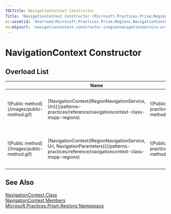 ```yaml
---
TOCTitle: NavigationContext Constructor
Title: 'NavigationContext Constructor (Microsoft.Practices.Prism.Regions)'
ms:assetid: 'Overload:Microsoft.Practices.Prism.Regions.NavigationContext.\#ctor'
ms:mtpsurl: 'navigationcontext-constructor-iregionnavigationservice-uri-mspp-regions.md'
---
```



# NavigationContext Constructor

## Overload List

<table>

<thead>
<tr class="header">
<th> </th>
<th>Name</th>
<th>Description</th>
</tr>
</thead>
<tbody>
<tr class="odd">

<td>![Public method](/images/public-method.gif)</td>
<td>[NavigationContext(IRegionNavigationService, Uri)](/patterns-practices/reference/navigationcontext-class-mspp-regions)</td>

<td>![Public method](/patterns-practices/reference/images/public-method.gif)</td>
<td>[NavigationContext(IRegionNavigationService, Uri)](https://msdn.microsoft.com/library/microsoft.practices.prism.regions.navigationcontext.)</td>

<td><div class="summary">
Initializes a new instance of the [NavigationContext](/patterns-practices/reference/navigationcontext-class-mspp-regions) class for a region name and a [Uri](/patterns-practices/reference/navigationcontext-uri-property-mspp-regions).
</div></td>
</tr>
<tr class="even">

<td>![Public method](/images/public-method.gif)</td>
<td>[NavigationContext(IRegionNavigationService, Uri, NavigationParameters)](/patterns-practices/reference/navigationcontext-class-mspp-regions)</td>

<td>![Public method](/patterns-practices/reference/images/public-method.gif)</td>
<td>[NavigationContext(IRegionNavigationService, Uri, NavigationParameters)](https://msdn.microsoft.com/library/microsoft.practices.prism.regions.navigationcontext.)</td>

<td><div class="summary">
Initializes a new instance of the [NavigationContext](/patterns-practices/reference/navigationcontext-class-mspp-regions) class for a region name and a [Uri](/patterns-practices/reference/navigationcontext-uri-property-mspp-regions).
</div></td>
</tr>
</tbody>
</table>

## See Also

[NavigationContext Class](/patterns-practices/reference/navigationcontext-class-mspp-regions)<br/>
[NavigationContext Members](/patterns-practices/reference/navigationcontext-members-mspp-regions)<br/>
[Microsoft.Practices.Prism.Regions Namespace](/patterns-practices/reference/mspp-regions-namespace)<br/>